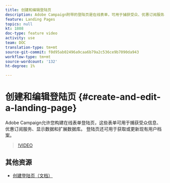 ```yaml
---
title: 创建和编辑登陆页
description: Adobe Campaign附带的登陆页是在线表单，可用于捕获受众、优惠订阅服务、显示数据和扩展数据库。 登陆页还可用于获取或更新现有用户档案。 这些视频介绍了如何在Adobe Campaign Standard创建、编辑和测试登陆页。
feature: Landing Pages
topics: null
kt: 1808
doc-type: feature video
activity: use
team: DOC
translation-type: tm+mt
source-git-commit: f0d95ab02496a9caa6b79a2c536ce9b7090da943
workflow-type: tm+mt
source-wordcount: '132'
ht-degree: 1%

---
```



# 创建和编辑登陆页 {#create-and-edit-a-landing-page}

Adobe Campaign允许您构建在线表单登陆页，这些表单可用于捕获受众信息、优惠订阅服务、显示数据和扩展数据库。 登陆页还可用于获取或更新现有用户档案。

>[!VIDEO](https://video.tv.adobe.com/v/24093?quality=12)

## 其他资源

* [创建登陆页（文档）](https://docs.campaign.adobe.com/doc/standard/getting_started/en/ACS_CreateLandingPage.html)
